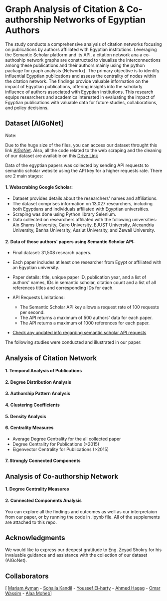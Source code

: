 # Graph Analysis of Citation & Co-authorship Networks of Egyptian Authors

The study conducts a comprehensive analysis of citation networks focusing on publications by authors affiliated with Egyptian institutions. Leveraging the Semantic Scholar platform and its API, a citation network ana a co-authoship network graphs are constructed to visualize the interconnections among these publications and their authors mainly using the python package for graph analysis (Networkx). The primary objective is to identify influential Egyptian publications and assess the centrality of nodes within the citation network. The findings provide valuable information on the impact of Egyptian publications, offering insights into the scholarly influence of authors associated with Egyptian institutions. This research equips researchers and academics interested in evaluating the impact of Egyptian publications with valuable data for future studies, collaborations, and policy decisions.
 
## Dataset [AlGoNet]
Note: 

Due to the huge size of the files, you can access our dataset throught this link [AlGoNet](https://drive.google.com/file/d/1rp_K_2AzR0z12rWGr8N8T_G-2M-8ZBAM/view?usp=sharing). Also, all the code related to the web scraping and the cleaning of our dataset are available on this [Drive Link](https://drive.google.com/drive/folders/1frdiLKuoqZKq0Fj-oGrzOuitY0ZW79_b?usp=sharing)

Data of the egyptian papers was collected by sending API requests to semantic scholar website using the API key for a higher requests rate. There are 2 main stages:

#### 1. Webscrabing Google Scholar:
+ Dataset provides details about the researchers' names and affiliations.
+ The dataset comprises information on 13,027 researchers, including both Egyptians and individuals affiliated with Egyptian universities.
+ Scraping was done using Python library Selenium.
+ Data collected on researchers affiliated with the following universities: Ain Shams University, Cairo University, EJUST University, Alexandria University, Banha University, Assiut University, and Zewail University.   

#### 2. Data of those authors' papers using Semantic Scholar API:
+ Final dataset: 31,508 research papers.
+ Each paper includes at least one researcher from Egypt or affiliated with an Egyptian university.
+ Paper details: title, unique paper ID, publication year, and a list of authors' names, IDs in semantic scholar, citation count and a list of all references titles and corresponding IDs for each.

+ API Requests Limitations:
  + The Semantic Scholar API key allows a request rate of 100 requests per second.
  + The API returns a maximum of 500 authors' data for each paper.
  + The API returns a maximum of 1000 references for each paper.
+ [Check any updated info regarding semantic scholar API requests](https://api.semanticscholar.org/api-docs?utm_medium=email&_hsmi=230452164&_hsenc=p2ANqtz-_qqTwwj9_nmTTO1Rgps8SST_95rgUi3jjt4VxwQ6BOaFkEntuUMB8csVGToUyoMQSRQzZT6HYiybCLxIdnx3v4VVoIhA&utm_content=230452164&utm_source=hs_automation)


The following studies were conducted and illustrated in our paper:

## Analysis of Citation Network
#### 1. Temporal Analysis of Publications
#### 2. Degree Distribution Analysis
#### 3. Authorship Pattern Analysis
#### 4. Clustering Coefficients
#### 5. Density Analysis
#### 6. Centrality Measures
  + Average Degree Centrality for the all collected paper
  + Degree Centrality for Publications (>2015)
  + Eigenvector Centrality for Publications (>2015)
#### 7. Strongly Connected Components

## Analysis of Co-authorship Network
#### 1. Degree Centrality Measures
#### 2. Connected Components Analysis

You can explore all the findings and outcomes as well as our interpretaion from our paper, or by running the code in .ipynb file. All of the supplements are attached to this repo.  


## Acknowledgments
We would like to express our deepest gratitude to Eng. Zeyad Shokry for his invaluable guidance and assistance with the collection of our dataset (AlGoNet).

## Collaborators
[ <a href="https://github.com/MariamAmy">Mariam Ayman</a> -  <a href="https://github.com/SohailaKandil">Sohaila Kandil</a> - <a href="https://github.com/youssef-elharty">Youssef El-harty</a> - <a href="https://github.com/ahmedhjaj/">Ahmed Hagag</a> - <a href="https://github.com/ProbablyOmar">Omar Wassim</a> - <a href="https://github.com/alaaamoheb">Alaa Moheb</a>]

